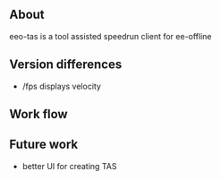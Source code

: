 ## About
eeo-tas is a tool assisted speedrun client for ee-offline

## Version differences
* /fps displays velocity

## Work flow

## Future work 
* better UI for creating TAS
